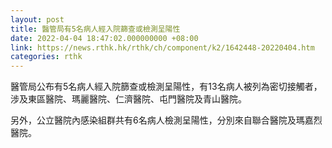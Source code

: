 ```yaml
---
layout: post
title: 醫管局有5名病人經入院篩查或檢測呈陽性
date: 2022-04-04 18:47:02.000000000 +08:00
link: https://news.rthk.hk/rthk/ch/component/k2/1642448-20220404.htm
categories: rthk
---
```


醫管局公布有5名病人經入院篩查或檢測呈陽性，有13名病人被列為密切接觸者，涉及東區醫院、瑪麗醫院、仁濟醫院、屯門醫院及青山醫院。

另外，公立醫院內感染組群共有6名病人檢測呈陽性，分別來自聯合醫院及瑪嘉烈醫院。
